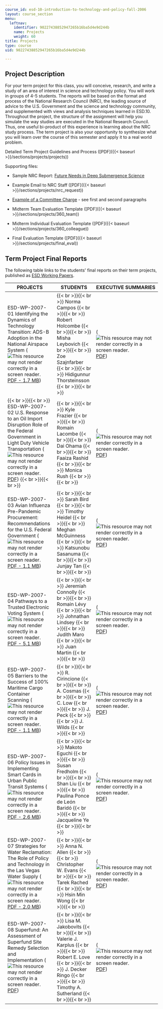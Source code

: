 ```yaml
---
course_id: esd-10-introduction-to-technology-and-policy-fall-2006
layout: course_section
menu:
  leftnav:
    identifier: 90227438852947265b16ba5d4e9d244b
    name: Projects
    weight: 60
title: Projects
type: course
uid: 90227438852947265b16ba5d4e9d244b

---
```


Project Description
-------------------

For your term project for this class, you will conceive, research, and write a study of an area of interest in science and technology policy. You will work in groups of 4-5 students. The reports will be based on the format and process of the National Research Council (NRC), the leading source of advice to the U.S. Government and the science and technology community, and supplemented with views and analysis techniques learned in ESD.10. Throughout the project, the structure of the assignment will help you simulate the way studies are executed in the National Research Council. Thus, one useful bi-product of this experience is learning about the NRC study process. The term project is also your opportunity to synthesize what you will learn over the course of this semester and apply it to a real world problem.

Detailed Term Project Guidelines and Process ([PDF]({{< baseurl >}}/sections/projects/projects))

Supporting files:

*   Sample NRC Report: [Future Needs in Deep Submergence Science](http://www.nap.edu/books/0309091144/html/)
    
*   Example Email to NRC Staff ([PDF]({{< baseurl >}}/sections/projects/nrc_request))
    
*   [Example of a Committee Charge](http://books.nap.edu/openbook.php?chapselect=yo&page=2&record_id=10854) - see first and second paragraphs
    
*   Midterm Team Evaluation Template ([PDF]({{< baseurl >}}/sections/projects/360_team))
    
*   Midterm Individual Evaluation Template ([PDF]({{< baseurl >}}/sections/projects/360_colleague))
    
*   Final Evaluation Template ([PDF]({{< baseurl >}}/sections/projects/final_eval))
    

Term Project Final Reports
--------------------------

The following table links to the students' final reports on their term projects, published as [ESD Working Papers](http://esd.mit.edu/WPS/default.htm).

| PROJECTS | STUDENTS | EXECUTIVE SUMMARIES |
| --- | --- | --- |
| ESD-WP-2007-01 Identifying the Dynamics of Technology Transition: ADS-B Adoption in the National Airspace System (![This resource may not render correctly in a screen reader.](/images/inacessible.gif)[PDF - 1.7 MB](http://esd.mit.edu/WPS/2007/esd-wp-2007-01.pdf)) |  {{< br >}}{{< br >}} Norma Campos {{< br >}}{{< br >}} Robert Holcombe {{< br >}}{{< br >}} Misha Leybovich {{< br >}}{{< br >}} Zoe Szajnfarber {{< br >}}{{< br >}} Hidigunnur Thorsteinsson {{< br >}}{{< br >}}  | (![This resource may not render correctly in a screen reader.](/images/inacessible.gif)[PDF](http://esd.mit.edu/WPS/2007/esd-wp-2007-01-exec.pdf)) |
|  {{< br >}}{{< br >}} ESD-WP-2007-02 U.S. Response to an Oil Import Disruption Role of the Federal Government in Light Duty Vehicle Transportation (![This resource may not render correctly in a screen reader.](/images/inacessible.gif)[PDF](http://esd.mit.edu/WPS/2007/esd-wp-2007-02.pdf)) {{< br >}}{{< br >}}  |  {{< br >}}{{< br >}} Kyle Frazier {{< br >}}{{< br >}} Romain Lacombe {{< br >}}{{< br >}} Dai Ohama {{< br >}}{{< br >}} Faaiza Rashid {{< br >}}{{< br >}} Monica Rush {{< br >}}{{< br >}}  | (![This resource may not render correctly in a screen reader.](/images/inacessible.gif)[PDF](http://esd.mit.edu/WPS/2007/esd-wp-2007-02-exec.pdf)) |
| ESD-WP-2007-03 Avian Influenza Pre-Pandemic Procurement: Recommendations for the U.S. Federal Government (![This resource may not render correctly in a screen reader.](/images/inacessible.gif)[PDF - 1.1 MB](http://esd.mit.edu/WPS/2007/esd-wp-2007-03.pdf)) |  {{< br >}}{{< br >}} Sarah Bird {{< br >}}{{< br >}} Timothy Heidel {{< br >}}{{< br >}} Meghan McGuinness {{< br >}}{{< br >}} Katsunobu Sasanuma {{< br >}}{{< br >}} Junjay Tan {{< br >}}{{< br >}}  | (![This resource may not render correctly in a screen reader.](/images/inacessible.gif)[PDF](http://esd.mit.edu/WPS/2007/esd-wp-2007-03-exec.pdf)) |
| ESD-WP-2007-04 Pathways to a Trusted Electronic Voting System (![This resource may not render correctly in a screen reader.](/images/inacessible.gif)[PDF - 5.1 MB](http://esd.mit.edu/WPS/2007/esd-wp-2007-04.pdf)) |  {{< br >}}{{< br >}} Jeremiah Connolly {{< br >}}{{< br >}} Romain Lévy {{< br >}}{{< br >}} Johnathan Lindsey {{< br >}}{{< br >}} Judith Maro {{< br >}}{{< br >}} Juan Martin {{< br >}}{{< br >}}  | (![This resource may not render correctly in a screen reader.](/images/inacessible.gif)[PDF](http://esd.mit.edu/WPS/2007/esd-wp-2007-04-exec.pdf)) |
| ESD-WP-2007-05 Barriers to the Success of 100% Maritime Cargo Container Scanning (![This resource may not render correctly in a screen reader.](/images/inacessible.gif)[PDF - 1.1 MB](http://esd.mit.edu/WPS/2007/esd-wp-2007-05.pdf)) |  {{< br >}}{{< br >}} R. Cirincione {{< br >}}{{< br >}} A. Cosmas {{< br >}}{{< br >}} C. Low {{< br >}}{{< br >}} J. Peck {{< br >}}{{< br >}} J. Wilds {{< br >}}{{< br >}}  | (![This resource may not render correctly in a screen reader.](/images/inacessible.gif)[PDF](http://esd.mit.edu/WPS/2007/esd-wp-2007-05-exec.pdf)) |
| ESD-WP-2007-06 Policy Issues in Implementing Smart Cards in Urban Public Transit Systems (![This resource may not render correctly in a screen reader.](/images/inacessible.gif)[PDF - 2.6 MB](http://esd.mit.edu/WPS/2007/esd-wp-2007-06.pdf)) |  {{< br >}}{{< br >}} Makoto Eguchi {{< br >}}{{< br >}} Susan Fredholm {{< br >}}{{< br >}} Shan Liu {{< br >}}{{< br >}} Paulina Ponce de León Baridó {{< br >}}{{< br >}} Jacqueline Ye {{< br >}}{{< br >}}  | (![This resource may not render correctly in a screen reader.](/images/inacessible.gif)[PDF](http://esd.mit.edu/WPS/2007/esd-wp-2007-06-exec.pdf)) |
| ESD-WP-2007-07 Strategies for Water Reclamation: The Role of Policy and Technology in the Las Vegas Water Supply (![This resource may not render correctly in a screen reader.](/images/inacessible.gif)[PDF - 2.0 MB](http://esd.mit.edu/WPS/2007/esd-wp-2007-07.pdf)) |  {{< br >}}{{< br >}} Anna N. Allen {{< br >}}{{< br >}} Christopher W. Evans {{< br >}}{{< br >}} Tarek Rached {{< br >}}{{< br >}} Hsin Min Wong {{< br >}}{{< br >}}  | (![This resource may not render correctly in a screen reader.](/images/inacessible.gif)[PDF](http://esd.mit.edu/WPS/2007/esd-wp-2007-07-exec.pdf)) |
| ESD-WP-2007-08 Superfund: An Assessment of Superfund Site Remedy Selection and Implementation (![This resource may not render correctly in a screen reader.](/images/inacessible.gif)[PDF](http://esd.mit.edu/WPS/2007/esd-wp-2007-08.pdf)) |  {{< br >}}{{< br >}} Lisa M. Jakobovits {{< br >}}{{< br >}} Valerie J. Karplus {{< br >}}{{< br >}} Robert E. Love {{< br >}}{{< br >}} J. Decker Ringo {{< br >}}{{< br >}} Timothy A. Sutherland {{< br >}}{{< br >}}  | (![This resource may not render correctly in a screen reader.](/images/inacessible.gif)[PDF](http://esd.mit.edu/WPS/2007/esd-wp-2007-08-exec.pdf))